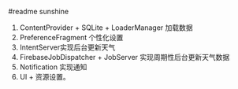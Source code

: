 #readme
sunshine 
1. ContentProvider + SQLite + LoaderManager 加载数据
2. PreferenceFragment 个性化设置
3. IntentServer实现后台更新天气
4. FirebaseJobDispatcher + JobServer 实现周期性后台更新天气数据
5. Notification 实现通知
6. UI + 资源设置。
